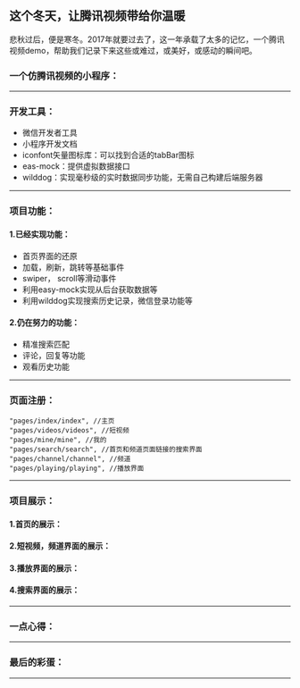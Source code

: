 ## 这个冬天，让腾讯视频带给你温暖

悲秋过后，便是寒冬。2017年就要过去了，这一年承载了太多的记忆，一个腾讯视频demo，帮助我们记录下来这些或难过，或美好，或感动的瞬间吧。

### 一个仿腾讯视频的小程序：
***
### 开发工具：
- 微信开发者工具
- 小程序开发文档
- iconfont矢量图标库：可以找到合适的tabBar图标
- eas-mock：提供虚拟数据接口
- wilddog：实现毫秒级的实时数据同步功能，无需自己构建后端服务器 
***


### 项目功能：
#### 1.已经实现功能：
- 首页界面的还原
- 加载，刷新，跳转等基础事件
- swiper， scroll等滑动事件
- 利用easy-mock实现从后台获取数据等
- 利用wilddog实现搜索历史记录，微信登录功能等

#### 2.仍在努力的功能：
- 精准搜索匹配
- 评论，回复等功能
- 观看历史功能

***
### 页面注册：
    "pages/index/index", //主页
    "pages/videos/videos", //短视频
    "pages/mine/mine", //我的
    "pages/search/search", //首页和频道页面链接的搜索界面
    "pages/channel/channel", //频道
    "pages/playing/playing", //播放界面
***
### 项目展示：
#### 1.首页的展示：
#### 2.短视频，频道界面的展示：
#### 3.播放界面的展示：
#### 4.搜索界面的展示：
***
### 一点心得：

***

### 最后的彩蛋：

***

